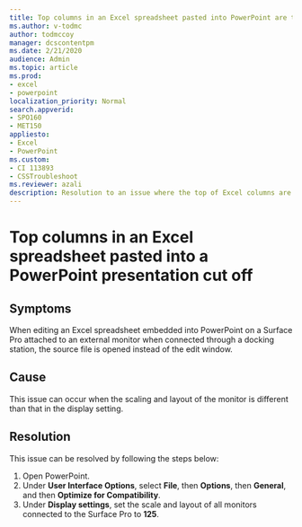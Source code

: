 ```yaml
---
title: Top columns in an Excel spreadsheet pasted into PowerPoint are truncated by Surface Pro with docking station and external monitor 
ms.author: v-todmc
author: todmccoy
manager: dcscontentpm
ms.date: 2/21/2020
audience: Admin
ms.topic: article
ms.prod: 
- excel
- powerpoint
localization_priority: Normal
search.appverid:
- SPO160
- MET150
appliesto:
- Excel
- PowerPoint
ms.custom: 
- CI 113893
- CSSTroubleshoot 
ms.reviewer: azali 
description: Resolution to an issue where the top of Excel columns are truncated when pasted in a PowerPoint presentation on a Surface Pro using a docking station and an external monitor.
---
```


# Top columns in an Excel spreadsheet pasted into a PowerPoint presentation cut off 

## Symptoms

When editing an Excel spreadsheet embedded into PowerPoint on a Surface Pro attached to an external monitor when connected through a docking station, the source file is opened instead of the edit window.  

## Cause

This issue can occur when the scaling and layout of the monitor is different than that in the display setting.

## Resolution

This issue can be resolved by following the steps below:

1.	Open PowerPoint.
2.	Under **User Interface Options**, select **File**, then **Options**, then **General**, and then **Optimize for Compatibility**.
3.	Under **Display settings**, set the scale and layout of all monitors connected to the Surface Pro to **125**. 
